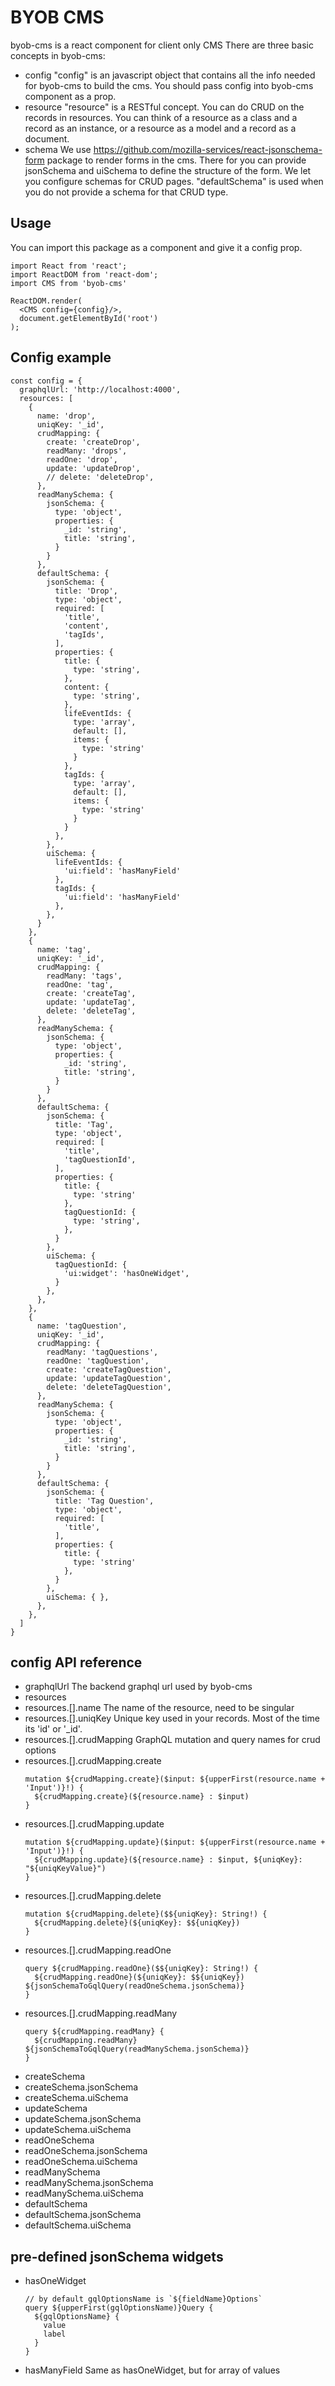 # BYOB CMS
byob-cms is a react component for client only CMS
There are three basic concepts in byob-cms:
- config
  "config" is an javascript object that contains all the info needed
  for byob-cms to build the cms.
  You should pass config into byob-cms component as a prop.
- resource
  "resource" is a RESTful concept.
  You can do CRUD on the records in resources.
  You can think of a resource as a class and a record as an instance,
  or a resource as a model and a record as a document.
- schema
  We use https://github.com/mozilla-services/react-jsonschema-form package
  to render forms in the cms. There for you can provide
  jsonSchema and uiSchema to define the structure of the form.
  We let you configure schemas for CRUD pages. "defaultSchema" is used
  when you do not provide a schema for that CRUD type.

## Usage
You can import this package as a component and give it a config prop.
```
import React from 'react';
import ReactDOM from 'react-dom';
import CMS from 'byob-cms'

ReactDOM.render(
  <CMS config={config}/>,
  document.getElementById('root')
);
```

## Config example
```
const config = {
  graphqlUrl: 'http://localhost:4000',
  resources: [
    {
      name: 'drop',
      uniqKey: '_id',
      crudMapping: {
        create: 'createDrop',
        readMany: 'drops',
        readOne: 'drop',
        update: 'updateDrop',
        // delete: 'deleteDrop',
      },
      readManySchema: {
        jsonSchema: {
          type: 'object',
          properties: {
            _id: 'string',
            title: 'string',
          }
        }
      },
      defaultSchema: {
        jsonSchema: {
          title: 'Drop',
          type: 'object',
          required: [
            'title',
            'content',
            'tagIds',
          ],
          properties: {
            title: {
              type: 'string',
            },
            content: {
              type: 'string',
            },
            lifeEventIds: {
              type: 'array',
              default: [],
              items: {
                type: 'string'
              }
            },
            tagIds: {
              type: 'array',
              default: [],
              items: {
                type: 'string'
              }
            }
          },
        },
        uiSchema: {
          lifeEventIds: {
            'ui:field': 'hasManyField'
          },
          tagIds: {
            'ui:field': 'hasManyField'
          },
        },
      }
    },
    {
      name: 'tag',
      uniqKey: '_id',
      crudMapping: {
        readMany: 'tags',
        readOne: 'tag',
        create: 'createTag',
        update: 'updateTag',
        delete: 'deleteTag',
      },
      readManySchema: {
        jsonSchema: {
          type: 'object',
          properties: {
            _id: 'string',
            title: 'string',
          }
        }
      },
      defaultSchema: {
        jsonSchema: {
          title: 'Tag',
          type: 'object',
          required: [
            'title',
            'tagQuestionId',
          ],
          properties: {
            title: {
              type: 'string'
            },
            tagQuestionId: {
              type: 'string',
            },
          }
        },
        uiSchema: {
          tagQuestionId: {
            'ui:widget': 'hasOneWidget',
          }
        },
      },
    },
    {
      name: 'tagQuestion',
      uniqKey: '_id',
      crudMapping: {
        readMany: 'tagQuestions',
        readOne: 'tagQuestion',
        create: 'createTagQuestion',
        update: 'updateTagQuestion',
        delete: 'deleteTagQuestion',
      },
      readManySchema: {
        jsonSchema: {
          type: 'object',
          properties: {
            _id: 'string',
            title: 'string',
          }
        }
      },
      defaultSchema: {
        jsonSchema: {
          title: 'Tag Question',
          type: 'object',
          required: [
            'title',
          ],
          properties: {
            title: {
              type: 'string'
            },
          }
        },
        uiSchema: { },
      },
    },
  ]
}

```

## config API reference
- graphqlUrl
  The backend graphql url used by byob-cms
- resources
- resources.[].name
  The name of the resource, need to be singular
- resources.[].uniqKey
  Unique key used in your records. Most of the time its 'id' or '\_id'.
- resources.[].crudMapping
  GraphQL mutation and query names for crud options
- resources.[].crudMapping.create
  ```
  mutation ${crudMapping.create}($input: ${upperFirst(resource.name + 'Input')}!) {
    ${crudMapping.create}(${resource.name} : $input)
  }
  ```
- resources.[].crudMapping.update
  ```
  mutation ${crudMapping.update}($input: ${upperFirst(resource.name + 'Input')}!) {
    ${crudMapping.update}(${resource.name} : $input, ${uniqKey}: "${uniqKeyValue}")
  }
  ```
- resources.[].crudMapping.delete
  ```
  mutation ${crudMapping.delete}($${uniqKey}: String!) {
    ${crudMapping.delete}(${uniqKey}: $${uniqKey})
  }
  ```
- resources.[].crudMapping.readOne
  ```
  query ${crudMapping.readOne}($${uniqKey}: String!) {
    ${crudMapping.readOne}(${uniqKey}: $${uniqKey}) ${jsonSchemaToGqlQuery(readOneSchema.jsonSchema)}
  }
  ```
- resources.[].crudMapping.readMany
  ```
  query ${crudMapping.readMany} {
    ${crudMapping.readMany} ${jsonSchemaToGqlQuery(readManySchema.jsonSchema)}
  }
  ```
- createSchema
- createSchema.jsonSchema
- createSchema.uiSchema
- updateSchema
- updateSchema.jsonSchema
- updateSchema.uiSchema
- readOneSchema
- readOneSchema.jsonSchema
- readOneSchema.uiSchema
- readManySchema
- readManySchema.jsonSchema
- readManySchema.uiSchema
- defaultSchema
- defaultSchema.jsonSchema
- defaultSchema.uiSchema

## pre-defined jsonSchema widgets
- hasOneWidget
  ```
  // by default gqlOptionsName is `${fieldName}Options`
  query ${upperFirst(gqlOptionsName)}Query {
    ${gqlOptionsName} {
      value
      label
    }
  }
  ```
- hasManyField
  Same as hasOneWidget, but for array of values
